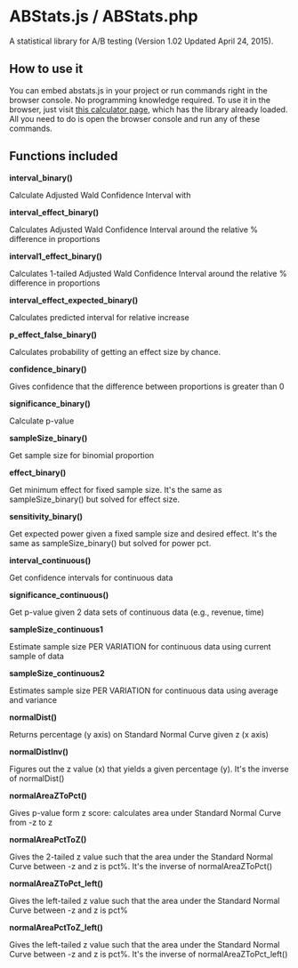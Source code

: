 ABStats.js / ABStats.php
==========

A statistical library for A/B testing (Version 1.02 Updated April 24, 2015). 

How to use it
----------------------

You can embed abstats.js in your project or run commands right in the browser console. No programming knowledge required. To use it in the browser, just visit [this calculator page](http://vladmalik.com/abstats), which has the library already loaded. All you need to do is open the browser console and run any of these commands.

Functions included
----------------------

**interval_binary()**

Calculate Adjusted Wald Confidence Interval with 

**interval_effect_binary()**

Calculates Adjusted Wald Confidence Interval around the relative % difference in proportions

**interval1_effect_binary()**

Calculates 1-tailed Adjusted Wald Confidence Interval around the relative % difference in proportions

**interval_effect_expected_binary()**

Calculates predicted interval for relative increase

**p_effect_false_binary()**

Calculates probability of getting an effect size by chance.

**confidence_binary()**

Gives confidence that the difference between proportions is greater than 0

**significance_binary()**

Calculate p-value

**sampleSize_binary()**

Get sample size for binomial proportion

**effect_binary()**

Get minimum effect for fixed sample size. It's the same as sampleSize_binary() but solved for effect size.

**sensitivity_binary()**

Get expected power given a fixed sample size and desired effect. It's the same as sampleSize_binary() but solved for power pct.

**interval_continuous()**

Get confidence intervals for continuous data

**significance_continuous()**

Get p-value given 2 data sets of continuous data (e.g., revenue, time)

**sampleSize_continuous1**

Estimate sample size PER VARIATION for continuous data using current sample of data

**sampleSize_continuous2**

Estimates sample size PER VARIATION for continuous data using average and variance

**normalDist()**

Returns percentage (y axis) on Standard Normal Curve given z (x axis)

**normalDistInv()**

Figures out the z value (x) that yields a given percentage (y). It's the inverse of normalDist()

**normalAreaZToPct()**

Gives p-value form z score: calculates area under Standard Normal Curve from -z to z

**normalAreaPctToZ()**

Gives the 2-tailed z value such that the area under the Standard Normal Curve between -z and z is pct%. It's the inverse of normalAreaZToPct()

**normalAreaZToPct_left()**

Gives the left-tailed z value such that the area under the Standard Normal Curve between -z and z is pct%

**normalAreaPctToZ_left()**

Gives the left-tailed z value such that the area under the Standard Normal Curve between -z and z is pct%. It's the inverse of normalAreaZToPct_left()
